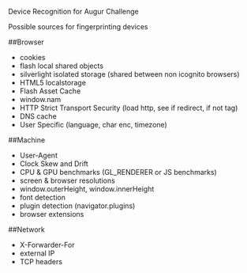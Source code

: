 Device Recognition for Augur Challenge

Possible sources for fingerprinting devices

##Browser
- cookies
- flash local shared objects
- silverlight isolated storage (shared between non icognito browsers)
- HTML5 localstorage
- Flash Asset Cache
- window.nam
- HTTP Strict Transport Security (load http, see if redirect, if not tag)
- DNS cache
- User Specific (language, char enc, timezone)

##Machine
- User-Agent
- Clock Skew and Drift
- CPU & GPU benchmarks (GL_RENDERER or JS benchmarks)
- screen & browser resolutions
- window.outerHeight, window.innerHeight
- font detection
- plugin detection (navigator.plugins)
- browser extensions

##Network

- X-Forwarder-For
- external IP
- TCP headers

